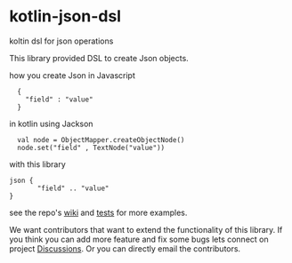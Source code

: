 # kotlin-json-dsl
koltin dsl for json operations

This library provided DSL to create Json objects.

how you create Json in Javascript
```
  {
    "field" : "value"
  }
```

in kotlin using Jackson 
```
  val node = ObjectMapper.createObjectNode()
  node.set("field" , TextNode("value"))
```

with this library
```
json {
       "field" .. "value"
}
```

see the repo's [wiki](https://github.com/vivek656/kotlin-json-dsl/wiki) and [tests](https://github.com/vivek656/kotlin-json-dsl/blob/main/src/test/kotlin/latwal/kotlin/jsondsl/kotlinjsondsl/json/builder/BuilderTests.kt) for more examples.

We want contributors that want to extend the functionality of this library.
If you think you can add more feature and fix some bugs lets connect on project [Discussions](https://github.com/vivek656/kotlin-json-dsl/discussions).
Or you can directly email the contributors.

